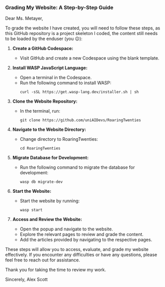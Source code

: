 ### Grading My Website: A Step-by-Step Guide

Dear Ms. Metayer,

To grade the website I have created, you will need to follow these steps, as this GitHub repository is a project skeleton I coded, the content still needs to be loaded by the enduser (you 😉):

1. **Create a GitHub Codespace:**
   - Visit GitHub and create a new Codespace using the blank template.

2. **Install WASP JavaScript Language:**
   - Open a terminal in the Codespace.
   - Run the following command to install WASP:
     ```
     curl -sSL https://get.wasp-lang.dev/installer.sh | sh
     ```

3. **Clone the Website Repository:**
   - In the terminal, run:
     ```
     git clone https://github.com/uniAIDevs/RoaringTwenties
     ```

4. **Navigate to the Website Directory:**
   - Change directory to RoaringTwenties:
     ```
     cd RoaringTwenties
     ```

5. **Migrate Database for Development:**
   - Run the following command to migrate the database for development:
     ```
     wasp db migrate-dev
     ```

6. **Start the Website:**
   - Start the website by running:
     ```
     wasp start
     ```

7. **Access and Review the Website:**
   - Open the popup and navigate to the website.
   - Explore the relevant pages to review and grade the content.
   - Add the articles provided by navigating to the respective pages.

These steps will allow you to access, evaluate, and grade my website effectively. If you encounter any difficulties or have any questions, please feel free to reach out for assistance.

Thank you for taking the time to review my work.

Sincerely,
Alex Scott
